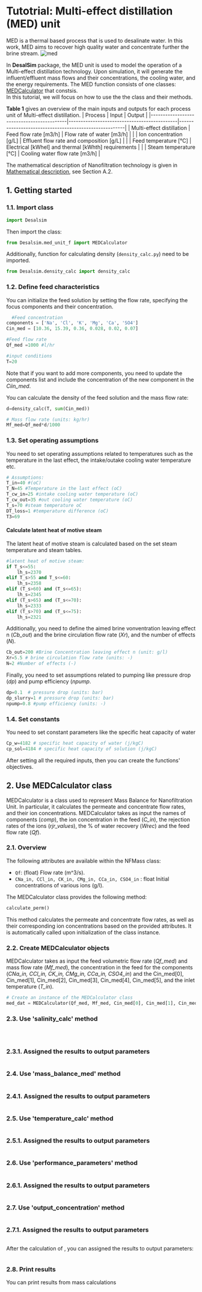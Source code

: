 # Tutotrial: Multi-effect distillation (MED) unit

MED is a thermal based process that is used to desalinate water. In this work, MED aims to recover high quality water and concentrate further the brine stream.
![med](https://github.com/rodoulak/Desalination-and-Brine-Treatment-Simulation-/assets/150446818/54c49681-d70f-4cf4-ab5f-4a5d7d8791b7)


In **DesalSim** package, the MED unit is used to model the operation of a Multi-effect distillation technology. Upon simulation, it will generate the influent/effluent mass flows and their concentrations, the cooling water, and the energy requirements.
The MED function consists of one classes: [MEDCalculator](#use-medalculator-class) that constsis.  
In this tutorial, we will focus on how to use the the class and their methods. 

**Table 1** gives an overview of the main inputs and outputs for each process unit of Multi-effect distillation. 
| Process                                   | Input                                       | Output                                                |
|-------------------------------------------|---------------------------------------------|-------------------------------------------------------|
| Multi-effect distillation             | Feed flow rate [m3/h]                        | Flow rate of water [m3/h]                                  |
|                                        | Ion concentration [g/L]                      | Effluent flow rate and composition [g/L]                   |
|                                        | Feed temperature [°C]                        | Electrical [kWhel] and thermal [kWhth] requirements        |
|                                        | Steam temperature [°C]                       | Cooling water flow rate [m3/h]                             |

The mathematical description of Nanofiltration technology is given in [Mathematical description](https://github.com/rodoulak/Desalination-and-Brine-Treatment-Simulation-/tree/main/paper/Mathematical_description.pdf), see Section A.2. 

## 1. Getting started 
### 1.1. Import class
```python
import Desalsim
```
Then import the class:  
```python
from Desalsim.med_unit_f import MEDCalculator
```
Additionally, function for calculating density (`density_calc.py`) need to be imported. 
```python
from Desalsim.density_calc import density_calc
```
### 1.2. Define feed characteristics
You can initialize the feed solution by setting the flow rate, specifying the focus components and their concentration. 
```python
  #Feed concentration
components = ['Na', 'Cl', 'K', 'Mg', 'Ca', 'SO4']
Cin_med = [10.36, 15.39, 0.36, 0.028, 0.02, 0.07]

#Feed flow rate 
Qf_med =1000 #l/hr

#input conditions
T=20
```
Note that if you want to add more components, you need to update the components list and include the concentration of the new component in the _Ciin_med_. 

You can calculate the density of the feed solution and the mass flow rate:
```python
d=density_calc(T, sum(Cin_med))

# Mass flow rate (units: kg/hr)
Mf_med=Qf_med*d/1000 
```
### 1.3. Set operating assumptions  
You need to set operating assumptions related to temperatures such as the temperature in the last effect, the intake/outake cooling water temperature etc.  
```python
# Assumptions:
T_in=40 #(oC)
T_N=45 #Temperature in the last effect (oC)
T_cw_in=25 #intake cooling water temperature (oC)
T_cw_out=35 #out cooling water temperature (oC)
T_s=70 #steam temperature oC
DT_loss=1 #temperature difference (oC)
T3=69
```
#### Calculate latent heat of motive steam
The latent heat of motive steam is calculated based on the set steam temperature and steam tables. 
```python
#latent heat of motive steam:
if T_s<=55:
    lh_s=2370
elif T_s>55 and T_s<=60:
    lh_s=2358
elif (T_s>60) and (T_s<=65):
    lh_s=2345
elif (T_s>65) and (T_s<=70):
    lh_s=2333
elif (T_s>70) and (T_s<=75):
    lh_s=2321
```

Additionally, you need to define the aimed brine vonventration leaving effect n (_Cb_out_) and the brine circulation flow rate (_Xr_), and the number of effects (_N_). 
```python
Cb_out=200 #Brine Concentration leaving effect n (unit: g/l)
Xr=5.5 # brine circulation flow rate (units: -)
N=2 #Number of effects (-)
```
Finally, you need to set assumptions related to pumping like pressure drop (_dp_) and pump efficiency (_npump_. 
```python
dp=0.1  # pressure drop (units: bar)
dp_slurry=1 # pressure drop (units: bar)
npump=0.8 #pump efficiency (units: -)
```
### 1.4. Set constants 
You need to set constant parameters like the specific heat capacity of water
```python
Cp_w=4182 # specific heat capacity of water (j/kgC)
cp_sol=4184 # specific heat capacity of solution (j/kgC)
```
After setting all the required inputs, then you can create the functions' objectives. 

## 2. Use MEDCalculator class   
MEDCalculator is a class used to represent Mass Balance for Nanofiltration Unit. In particular, it calculates the permeate and concentrate flow rates, and their ion concentrations. 
MEDCalculator takes as input the names of components (_comp_), the ion concentration in the feed (_C_in_), the rejection rates of the ions (_rjr_values_), the % of water recovery (_Wrec_) and the feed flow rate (_Qf_).  
### 2.1. Overview 
The following attributes are available within the NFMass class:  
- `Qf`: (float) Flow rate (m^3/s).
- `CNa_in, CCl_in, CK_in, CMg_in, CCa_in, CSO4_in` : float
        Initial concentrations of various ions (g/l).

The MEDCalculator class provides the following method:
```python
calculate_perm()
```
This method calculates the permeate and concentrate flow rates, as well as their corresponding ion concentrations based on the provided attributes. It is automatically called upon initialization of the class instance.

### 2.2. Create MEDCalculator objects
MEDCalculator takes as input the feed volumetric flow rate (_Qf_med_) and mass flow rate (_Mf_med_), the concentration in the feed for the components (_CNa_in, CCl_in, CK_in, CMg_in, CCa_in, CSO4_in_) and the 
 Cin_med[0], Cin_med[1], Cin_med[2], Cin_med[3], Cin_med[4], Cin_med[5], and the inlet temperature (_T_in_). 
 
```python
# Create an instance of the MEDCalculator class
med_dat = MEDCalculator(Qf_med, Mf_med, Cin_med[0], Cin_med[1], Cin_med[2], Cin_med[3], Cin_med[4], Cin_med[5], T_in)
```

### 2.3. Use 'salinity_calc' method 
```python

```
```python

```
```python

```
### 2.3.1. Assigned the results to output parameters 
```python

```
### 2.4. Use 'mass_balance_med' method 

```python

```

### 2.4.1. Assigned the results to output parameters 
```python

```

### 2.5. Use 'temperature_calc' method 
```python

```

### 2.5.1. Assigned the results to output parameters 
```python

```

### 2.6. Use 'performance_parameters' method 
```python

```

### 2.6.1. Assigned the results to output parameters 
```python

```

### 2.7. Use 'output_concentration' method 
```python

```
### 2.7.1. Assigned the results to output parameters 

```python

```
After the calculation of , you can assigned the results to output parameters: 
```python

```

### 2.8. Print results 
You can print results from mass calculations 
```python

```


